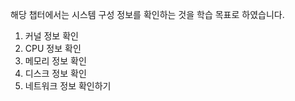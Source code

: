 해당 챕터에서는 시스템 구성 정보를 확인하는 것을 학습 목표로 하였습니다.
1. 커널 정보 확인
2. CPU 정보 확인
3. 메모리 정보 확인
4. 디스크 정보 확인
5. 네트워크 정보 확인하기